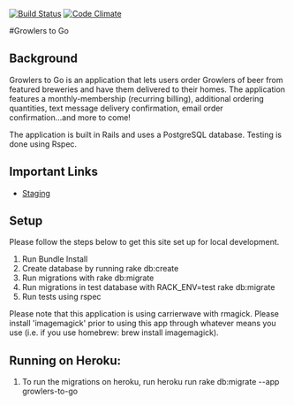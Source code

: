 [![Build Status](https://travis-ci.org/pwenig/gschool_project2_g2g.svg?branch=master)](https://travis-ci.org/pwenig/gschool_project2_g2g)
[![Code Climate](https://codeclimate.com/github/pwenig/gschool_project2_g2g.png)](https://codeclimate.com/github/pwenig/gschool_project2_g2g)

#Growlers to Go



## Background
Growlers to Go is an application that lets users order Growlers of beer from featured breweries and have
them delivered to their homes. The application features a monthly-membership (recurring billing), additional
ordering quantities, text message delivery confirmation, email order confirmation...and more to come!

The application is built in Rails and uses a PostgreSQL database. Testing is done using Rspec.

## Important Links

* [Staging](http://growlers-to-go.herokuapp.com)


## Setup

Please follow the steps below to get this site set up for local development.

1. Run Bundle Install
1. Create database by running rake db:create
1. Run migrations with rake db:migrate
4. Run migrations in test database with RACK_ENV=test rake db:migrate
5. Run tests using rspec

Please note that this application is using carrierwave with rmagick. Please install 'imagemagick' prior to using this app through whatever means you use 
(i.e. if you use homebrew: brew install imagemagick).

## Running on Heroku:
1. To run the migrations on heroku, run heroku run rake db:migrate --app growlers-to-go
